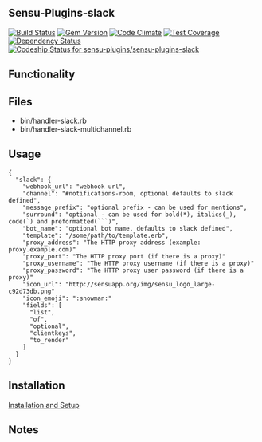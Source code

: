 ## Sensu-Plugins-slack

[![Build Status](https://travis-ci.org/sensu-plugins/sensu-plugins-slack.svg?branch=master)](https://travis-ci.org/sensu-plugins/sensu-plugins-slack)
[![Gem Version](https://badge.fury.io/rb/sensu-plugins-slack.svg)](http://badge.fury.io/rb/sensu-plugins-slack)
[![Code Climate](https://codeclimate.com/github/sensu-plugins/sensu-plugins-slack/badges/gpa.svg)](https://codeclimate.com/github/sensu-plugins/sensu-plugins-slack)
[![Test Coverage](https://codeclimate.com/github/sensu-plugins/sensu-plugins-slack/badges/coverage.svg)](https://codeclimate.com/github/sensu-plugins/sensu-plugins-slack)
[![Dependency Status](https://gemnasium.com/sensu-plugins/sensu-plugins-slack.svg)](https://gemnasium.com/sensu-plugins/sensu-plugins-slack)
[![Codeship Status for sensu-plugins/sensu-plugins-slack](https://codeship.com/projects/26ebc260-e88a-0132-5df3-62885e5c211b/status?branch=master)](https://codeship.com/projects/82829)

## Functionality

## Files
 * bin/handler-slack.rb
 * bin/handler-slack-multichannel.rb

## Usage
```
{
  "slack": {
    "webhook_url": "webhook url",
    "channel": "#notifications-room, optional defaults to slack defined",
    "message_prefix": "optional prefix - can be used for mentions",
    "surround": "optional - can be used for bold(*), italics(_), code(`) and preformatted(```)",
    "bot_name": "optional bot name, defaults to slack defined",
    "template": "/some/path/to/template.erb",
    "proxy_address": "The HTTP proxy address (example: proxy.example.com)"
    "proxy_port": "The HTTP proxy port (if there is a proxy)"
    "proxy_username": "The HTTP proxy username (if there is a proxy)"
    "proxy_password": "The HTTP proxy user password (if there is a proxy)"
    "icon_url": "http://sensuapp.org/img/sensu_logo_large-c92d73db.png"
    "icon_emoji": ":snowman:"
    "fields": [
      "list",
      "of",
      "optional",
      "clientkeys",
      "to_render"
    ]
  }
}
```
## Installation

[Installation and Setup](http://sensu-plugins.io/docs/installation_instructions.html)

## Notes

